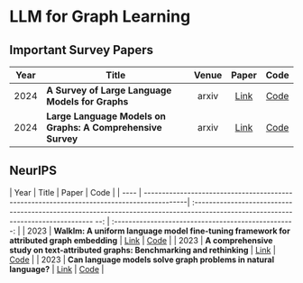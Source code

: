 #  LLM for Graph Learning



## Important Survey Papers

| Year | Title                                                       | Venue |                            Paper                             | Code                                                                        |
| ---- | ------------------------------------------------------------| :---: | :----------------------------------------------------------: | :-------------------------------------------------------------------------: |
| 2024 | **A Survey of Large Language Models for Graphs**            | arxiv | [Link](https://arxiv.org/pdf/2405.08011)                     | [Code](https://github.com/HKUDS/Awesome-LLM4Graph-Papers)                   |
| 2024 | **Large Language Models on Graphs: A Comprehensive Survey** | arxiv | [Link](https://arxiv.org/abs/2312.02783)                     | [Code](https://github.com/PeterGriffinJin/Awesome-Language-Model-on-Graphs) |

## NeurIPS
| Year | Title                                                                                     |                                                          Paper                                                                        |            Code                                      |
| ---- | ------------------------------------------------------------------------------------------| :-------------------------------------------------------------------------------------------------------------------------------- --: | :--------------------------------------------------: |
| 2023 | **Walklm: A uniform language model fine-tuning framework for attributed graph embedding** | [Link](https://proceedings.neurips.cc/paper_files/paper/2023/file/2ac879d1865475a7abc8dfc7a9c15c27-Paper-Conference.pdf)              | [Code](-)                   |
| 2023 | **A comprehensive study on text-attributed graphs: Benchmarking and rethinking**          | [Link](https://proceedings.neurips.cc/paper_files/paper/2023/file/37d00f567a18b478065f1a91b95622a0-Paper-Datasets_and_Benchmarks.pdf) | [Code](https://github.com/sktsherlock/TAG-Benchmark) |
| 2023 | **Can language models solve graph problems in natural language?**                         | [Link](https://proceedings.neurips.cc/paper_files/paper/2023/file/37d00f567a18b478065f1a91b95622a0-Paper-Datasets_and_Benchmarks.pdf) | [Code](https://github.com/Arthur-Heng/NLGraph)       |
